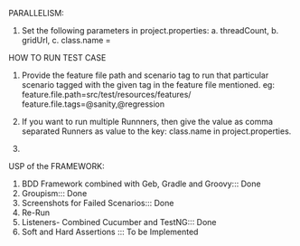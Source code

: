 PARALLELISM:
1. Set the following parameters in project.properties:
    a. threadCount, 
    b. gridUrl, 
    c. class.name = <comma separated absolute paths of the Runners>
    
HOW TO RUN TEST CASE
1.  Provide the feature file path and scenario tag to run that particular scenario tagged with the given tag in the feature file mentioned.
    eg: feature.file.path=src/test/resources/features/
        feature.file.tags=@sanity,@regression
        
2. If you want to run multiple Runnners, then give the value as comma separated Runners as value to the key: class.name 
   in project.properties.

3. 


USP of the FRAMEWORK:
1. BDD Framework combined with Geb, Gradle and Groovy::: Done
2. Groupism::: Done
3. Screenshots for Failed Scenarios::: Done
4. Re-Run
5. Listeners- Combined Cucumber and TestNG::: Done
6. Soft and Hard Assertions ::: To be Implemented
